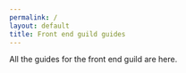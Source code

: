 ```yaml
---
permalink: /
layout: default
title: Front end guild guides
---
```


All the guides for the front end guild are here.
